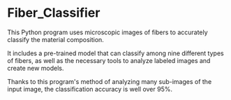 # Fiber_Classifier

This Python program uses microscopic images of fibers to accurately classify the material composition.

It includes a pre-trained model that can classify among nine different types of fibers, as well as the necessary tools to analyze labeled images and create new models.

Thanks to this program's method of analyzing many sub-images of the input image, the classification accuracy is well over 95%.
